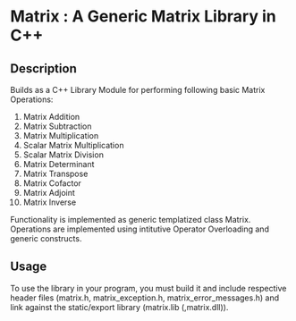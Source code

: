 # Matrix : A Generic Matrix Library in C++
Description
-------------------------------------------------------

Builds as a C++ Library Module for performing following
basic Matrix Operations:

1. Matrix Addition
2. Matrix Subtraction
3. Matrix Multiplication
4. Scalar Matrix Multiplication
5. Scalar Matrix Division
6. Matrix Determinant
7. Matrix Transpose
8. Matrix Cofactor
9. Matrix Adjoint
10. Matrix Inverse

Functionality is implemented as generic templatized class Matrix.
Operations are implemented using intitutive Operator Overloading
and generic constructs.

Usage
-------------------------------------------------------

To use the library in your program, you must build it and include
respective header files (matrix.h, matrix_exception.h, matrix_error_messages.h)
and link against the static/export library (matrix.lib (,matrix.dll)).

